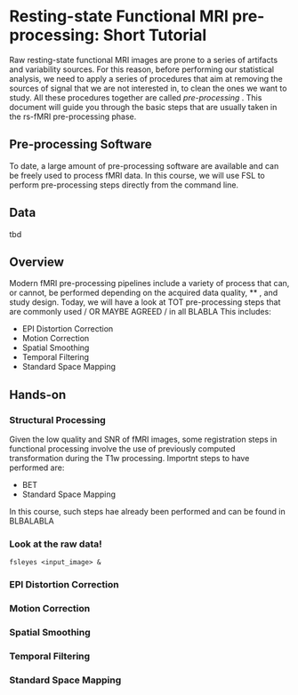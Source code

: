 # Resting-state Functional MRI pre-processing: Short Tutorial 

Raw resting-state functional MRI images are prone to a series of artifacts and variability sources. For this reason, before performing our statistical analysis, we need to apply a series of procedures that aim at removing the sources of signal that we are not interested in, to clean the ones we want to study. All these procedures together are called *pre-processing* .
This document will guide you through the basic steps that are usually taken in the rs-fMRI pre-processing phase.

## Pre-processing Software 
To date, a large amount of pre-processing software are available and can be freely used to process fMRI data. In this course, we will use FSL to perform pre-processing steps directly from the command line. 

## Data 

tbd

## Overview
Modern fMRI pre-processing pipelines include a variety of process that can, or cannot, be performed depending on the acquired data quality, ** , and study design. Today, we will have a look at TOT pre-processing steps that are commonly used / OR MAYBE AGREED / in all   BLABLA
This includes: 

- EPI Distortion Correction
- Motion Correction
- Spatial Smoothing
- Temporal Filtering 
- Standard Space Mapping

## Hands-on

### Structural Processing
Given the low quality and SNR of fMRI images, some registration steps in functional processing involve the use of previously computed transformation during the T1w processing. Importnt steps to have performed are: 
- BET
- Standard Space Mapping

In this course, such steps hae already been performed and can be found in BLBALABLA

### Look at the raw data!

``` 
fsleyes <input_image> &
```
### EPI Distortion Correction

### Motion Correction

### Spatial Smoothing

### Temporal Filtering

### Standard Space Mapping



